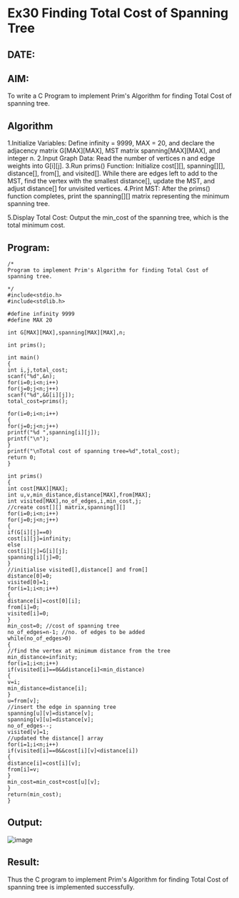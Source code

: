 # Ex30 Finding Total Cost of Spanning Tree
## DATE:
## AIM:
To write a C Program to implement Prim's Algorithm for finding Total Cost of spanning tree.
## Algorithm
1.Initialize Variables: Define infinity = 9999, MAX = 20, and declare the adjacency matrix G[MAX][MAX], MST matrix spanning[MAX][MAX], and integer n.
2.Input Graph Data: Read the number of vertices n and edge weights into G[i][j].
3.Run prims() Function:
      Initialize cost[][], spanning[][], distance[], from[], and visited[].
      While there are edges left to add to the MST, find the vertex with the smallest 
       distance[], update the MST, and adjust distance[] for unvisited vertices.
4.Print MST: After the prims() function completes, print the spanning[][] matrix representing the minimum spanning tree.

5.Display Total Cost: Output the min_cost of the spanning tree, which is the total minimum cost.  

## Program:
~~~
/*
Program to implement Prim's Algorithm for finding Total Cost of spanning tree.

*/
#include<stdio.h>
#include<stdlib.h>
 
#define infinity 9999
#define MAX 20
 
int G[MAX][MAX],spanning[MAX][MAX],n;
 
int prims();
 
int main()
{
int i,j,total_cost;
scanf("%d",&n);
for(i=0;i<n;i++)
for(j=0;j<n;j++)
scanf("%d",&G[i][j]);
total_cost=prims();

for(i=0;i<n;i++)
{
for(j=0;j<n;j++)
printf("%d ",spanning[i][j]);
printf("\n");
}
printf("\nTotal cost of spanning tree=%d",total_cost);
return 0;
}
 
int prims()
{
int cost[MAX][MAX];
int u,v,min_distance,distance[MAX],from[MAX];
int visited[MAX],no_of_edges,i,min_cost,j;
//create cost[][] matrix,spanning[][]
for(i=0;i<n;i++)
for(j=0;j<n;j++)
{
if(G[i][j]==0)
cost[i][j]=infinity;
else
cost[i][j]=G[i][j];
spanning[i][j]=0;
}
//initialise visited[],distance[] and from[]
distance[0]=0;
visited[0]=1;
for(i=1;i<n;i++)
{
distance[i]=cost[0][i];
from[i]=0;
visited[i]=0;
}
min_cost=0; //cost of spanning tree
no_of_edges=n-1; //no. of edges to be added
while(no_of_edges>0)
{
//find the vertex at minimum distance from the tree
min_distance=infinity;
for(i=1;i<n;i++)
if(visited[i]==0&&distance[i]<min_distance)
{
v=i;
min_distance=distance[i];
}
u=from[v];
//insert the edge in spanning tree
spanning[u][v]=distance[v];
spanning[v][u]=distance[v];
no_of_edges--;
visited[v]=1;
//updated the distance[] array
for(i=1;i<n;i++)
if(visited[i]==0&&cost[i][v]<distance[i])
{
distance[i]=cost[i][v];
from[i]=v;
}
min_cost=min_cost+cost[u][v];
}
return(min_cost);
}
~~~

## Output:
![image](https://github.com/user-attachments/assets/f660bd53-4b46-4926-81bd-1b6984bfb7e6)

## Result:
Thus the C program to implement Prim's Algorithm for finding Total Cost of spanning tree is implemented successfully.
